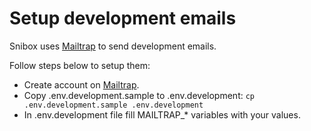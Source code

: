 # Setup development emails

Snibox uses [Mailtrap](https://mailtrap.io/) to send development emails.

Follow steps below to setup them:

* Create account on [Mailtrap](https://mailtrap.io/). 
* Copy .env.development.sample to .env.development: `cp .env.development.sample .env.development`
* In .env.development file fill MAILTRAP_* variables with your values.
